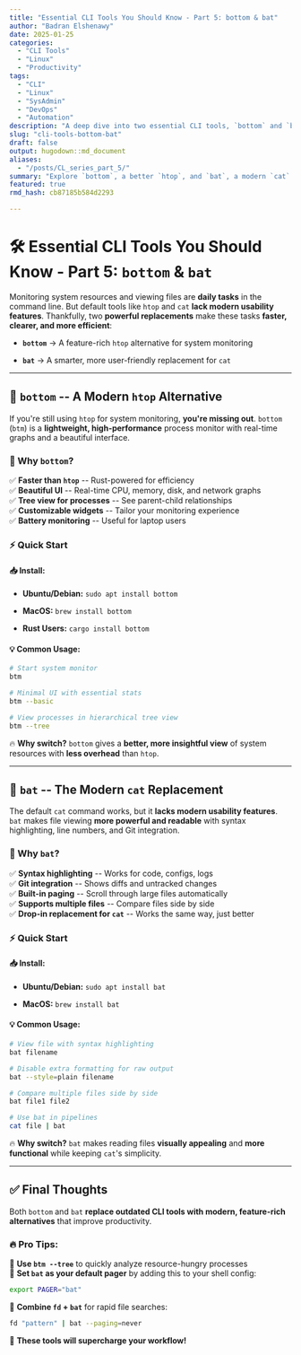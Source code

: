 ```yaml
---
title: "Essential CLI Tools You Should Know - Part 5: bottom & bat"
author: "Badran Elshenawy"
date: 2025-01-25
categories:
  - "CLI Tools"
  - "Linux"
  - "Productivity"
tags:
  - "CLI"
  - "Linux"
  - "SysAdmin"
  - "DevOps"
  - "Automation"
description: "A deep dive into two essential CLI tools, `bottom` and `bat`, that will enhance your workflow."
slug: "cli-tools-bottom-bat"
draft: false
output: hugodown::md_document
aliases:
  - "/posts/CL_series_part_5/"
summary: "Explore `bottom`, a better `htop`, and `bat`, a modern `cat` replacement to improve your Linux workflow."
featured: true
rmd_hash: cb87185b584d2293

---
```


# 🛠️ Essential CLI Tools You Should Know - Part 5: `bottom` & `bat`

Monitoring system resources and viewing files are **daily tasks** in the command line. But default tools like `htop` and `cat` **lack modern usability features**. Thankfully, two **powerful replacements** make these tasks **faster, clearer, and more efficient**:

-   **`bottom`** → A feature-rich `htop` alternative for system monitoring

-   **`bat`** → A smarter, more user-friendly replacement for `cat`

------------------------------------------------------------------------

## 🌟 `bottom` \-- A Modern `htop` Alternative

If you're still using `htop` for system monitoring, **you're missing out**. `bottom` (`btm`) is a **lightweight, high-performance** process monitor with real-time graphs and a beautiful interface.

### 🔹 Why `bottom`?

✅ **Faster than `htop`** -- Rust-powered for efficiency  
✅ **Beautiful UI** -- Real-time CPU, memory, disk, and network graphs  
✅ **Tree view for processes** -- See parent-child relationships  
✅ **Customizable widgets** -- Tailor your monitoring experience  
✅ **Battery monitoring** -- Useful for laptop users

### ⚡ Quick Start

#### 📥 Install:

-   **Ubuntu/Debian:** `sudo apt install bottom`

-   **MacOS:** `brew install bottom`

-   **Rust Users:** `cargo install bottom`

#### 💡 Common Usage:

``` bash
# Start system monitor
btm  

# Minimal UI with essential stats
btm --basic  

# View processes in hierarchical tree view
btm --tree  
```

🔥 **Why switch?** `bottom` gives a **better, more insightful view** of system resources with **less overhead** than `htop`.

------------------------------------------------------------------------

## 🌟 `bat` \-- The Modern `cat` Replacement

The default `cat` command works, but it **lacks modern usability features**. `bat` makes file viewing **more powerful and readable** with syntax highlighting, line numbers, and Git integration.

### 🔹 Why `bat`?

✅ **Syntax highlighting** -- Works for code, configs, logs  
✅ **Git integration** -- Shows diffs and untracked changes  
✅ **Built-in paging** -- Scroll through large files automatically  
✅ **Supports multiple files** -- Compare files side by side  
✅ **Drop-in replacement for `cat`** -- Works the same way, just better

### ⚡ Quick Start

#### 📥 Install:

-   **Ubuntu/Debian:** `sudo apt install bat`

-   **MacOS:** `brew install bat`

#### 💡 Common Usage:

``` bash
# View file with syntax highlighting
bat filename  

# Disable extra formatting for raw output
bat --style=plain filename  

# Compare multiple files side by side
bat file1 file2  

# Use bat in pipelines
cat file | bat  
```

🔥 **Why switch?** `bat` makes reading files **visually appealing** and **more functional** while keeping `cat`'s simplicity.

------------------------------------------------------------------------

## ✅ Final Thoughts

Both `bottom` and `bat` **replace outdated CLI tools with modern, feature-rich alternatives** that improve productivity.

### 🔥 Pro Tips:

🔸 **Use `btm --tree`** to quickly analyze resource-hungry processes  
🔸 **Set `bat` as your default pager** by adding this to your shell config:

``` bash
export PAGER="bat"
```

🔸 **Combine `fd` + `bat`** for rapid file searches:

``` bash
fd "pattern" | bat --paging=never
```

🚀 **These tools will supercharge your workflow!**

